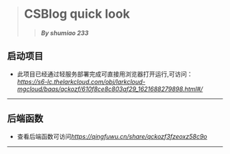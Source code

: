 > # CSBlog quick look
>> ***By shumiao 233***

## 启动项目
* 此项目已经通过轻服务部署完成可直接用浏览器打开运行,可访问：  
*https://s6-lc.thelarkcloud.com/obj/larkcloud-mgcloud/baas/qckozf/610f8ce8c803af29_1621688279898.html#/*

*****
## 后端函数
* 查看后端函数可访问*https://qingfuwu.cn/share/qckozf3fzeoxz58c9o*
*****